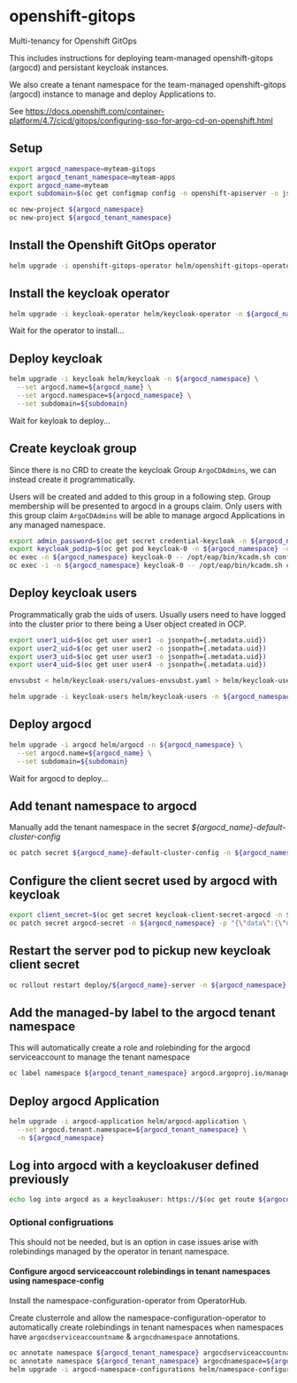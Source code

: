 # openshift-gitops

Multi-tenancy for Openshift GitOps

This includes instructions for deploying team-managed openshift-gitops (argocd) and persistant keycloak instances.

We also create a tenant namespace for the team-managed openshift-gitops (argocd) instance to manage and deploy Applications to. 

See <https://docs.openshift.com/container-platform/4.7/cicd/gitops/configuring-sso-for-argo-cd-on-openshift.html>

## Setup

```sh
export argocd_namespace=myteam-gitops
export argocd_tenant_namespace=myteam-apps
export argocd_name=myteam
export subdomain=$(oc get configmap config -n openshift-apiserver -o jsonpath={.data.config\\.yaml} | jq -r .routingConfig.subdomain)

oc new-project ${argocd_namespace}
oc new-project ${argocd_tenant_namespace} 
```

## Install the Openshift GitOps operator

```sh
helm upgrade -i openshift-gitops-operator helm/openshift-gitops-operator -n openshift-operators
```

## Install the keycloak operator

```sh
helm upgrade -i keycloak-operator helm/keycloak-operator -n ${argocd_namespace}
```

Wait for the operator to install...

## Deploy keycloak

```sh
helm upgrade -i keycloak helm/keycloak -n ${argocd_namespace} \
  --set argocd.name=${argocd_name} \
  --set argocd.namespace=${argocd_namespace} \
  --set subdomain=${subdomain}
```

Wait for keyloak to deploy...

## Create keycloak group 

Since there is no CRD to create the keycloak Group `ArgoCDAdmins`, we can instead create it programmatically.

Users will be created and added to this group in a following step. Group membership will be presented to argocd in a groups claim. Only users with this group claim `ArgoCDAdmins` will be able to manage argocd Applications in any managed namespace.

```sh
export admin_password=$(oc get secret credential-keycloak -n ${argocd_namespace} -o jsonpath='{.data.ADMIN_PASSWORD}' | base64 -d)
export keycloak_podip=$(oc get pod keycloak-0 -n ${argocd_namespace} -o jsonpath={.status.podIP})
oc exec -n ${argocd_namespace} keycloak-0 -- /opt/eap/bin/kcadm.sh config credentials --server http://${keycloak_podip}:8080/auth --realm master --user admin --password ${admin_password} --config /tmp/kcadm.config
oc exec -i -n ${argocd_namespace} keycloak-0 -- /opt/eap/bin/kcadm.sh create groups -r argocd -s name="ArgoCDAdmins" -i --config /tmp/kcadm.config
```

## Deploy keycloak users

Programmatically grab the uids of users. Usually users need to have logged into the cluster prior to there being a User object created in OCP.

```sh
export user1_uid=$(oc get user user1 -o jsonpath={.metadata.uid})
export user2_uid=$(oc get user user2 -o jsonpath={.metadata.uid})
export user3_uid=$(oc get user user3 -o jsonpath={.metadata.uid})
export user4_uid=$(oc get user user4 -o jsonpath={.metadata.uid})

envsubst < helm/keycloak-users/values-envsubst.yaml > helm/keycloak-users/values-out.yaml

helm upgrade -i keycloak-users helm/keycloak-users -n ${argocd_namespace} -f helm/keycloak-users/values-out.yaml
```

## Deploy argocd

```sh
helm upgrade -i argocd helm/argocd -n ${argocd_namespace} \
  --set argocd.name=${argocd_name} \
  --set subdomain=${subdomain}
```

Wait for argocd to deploy...

## Add tenant namespace to argocd 

Manually add the tenant namespace in the secret *${argocd_name}-default-cluster-config* 

```sh
oc patch secret ${argocd_name}-default-cluster-config -n ${argocd_namespace} -p "{\"stringData\":{\"namespaces\":\"${argocd_namespace},${argocd_tenant_namespace}\"}}"
```

## Configure the client secret used by argocd with keycloak

```sh
export client_secret=$(oc get secret keycloak-client-secret-argocd -n ${argocd_namespace} -o jsonpath={.data.CLIENT_SECRET})
oc patch secret argocd-secret -n ${argocd_namespace} -p "{\"data\":{\"oidc.keycloak.clientSecret\":\"${client_secret}\"}}"
```

## Restart the server pod to pickup new keycloak client secret

```sh
oc rollout restart deploy/${argocd_name}-server -n ${argocd_namespace}
```

## Add the managed-by label to the argocd tenant namespace

This will automatically create a role and rolebinding for the argocd serviceaccount to manage the tenant namespace

```sh
oc label namespace ${argocd_tenant_namespace} argocd.argoproj.io/managed-by=${argocd_namespace}
```

## Deploy argocd Application

```sh
helm upgrade -i argocd-application helm/argocd-application \
  --set argocd.tenant.namespace=${argocd_tenant_namespace} \
  -n ${argocd_namespace}
```

## Log into argocd with a keycloakuser defined previously

```sh
echo log into argocd as a keycloakuser: https://$(oc get route ${argocd_name}-server -n ${argocd_namespace} -o jsonpath={.spec.host})
```

### Optional configruations

This should not be needed, but is an option in case issues arise with rolebindings managed by the operator in tenant namespace. 

#### Configure argocd serviceaccount rolebindings in tenant namespaces using namespace-config

Install the namespace-configuration-operator from OperatorHub.

Create clusterrole and allow the namespace-configuration-operator to automatically create rolebindings in tenant namespaces when namespaces have `argocdserviceaccountname` & `argocdnamespace` annotations.

```sh
oc annotate namespace ${argocd_tenant_namespace} argocdserviceaccountname=${argocd_name}-argocd-application-controller
oc annotate namespace ${argocd_tenant_namespace} argocdnamespace=${argocd_namespace}
helm upgrade -i argocd-namespace-configurations helm/namespace-configurations -n namespace-configuration-operator
```